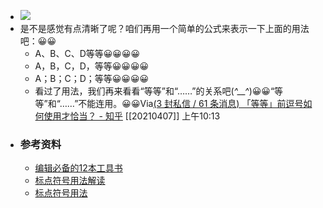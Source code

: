 - ![](https://firebasestorage.googleapis.com/v0/b/firescript-577a2.appspot.com/o/imgs%2Fapp%2Fxinyiheng%2F0mnjTOVoaY.png?alt=media&token=a7928f63-2236-4bc0-80ee-f849e16eb882)
- 是不是感觉有点清晰了呢？咱们再用一个简单的公式来表示一下上面的用法吧：😀😀
    - A、B、C、D等等😀😀😀😀
    - A，B，C，D，等等😀😀😀😀
    - A；B；C；D；等等😀😀😀😀
    - 看过了用法，我们再来看看“等等”和“……”的关系吧(*^__^*)😀😀“等等”和“……”不能连用。😀😀Via[(3 封私信 / 61 条消息) 「等等」前逗号如何使用才恰当？ - 知乎](https://www.zhihu.com/question/19591102) [[20210407]] 上午10:13
- ### 参考资料
    - [编辑必备的12本工具书](https://app.yinxiang.com/shard/s63/nl/13797828/069fb5e2-0106-427d-84e2-c425df31bda9/)
    - [标点符号用法解读](https://app.yinxiang.com/shard/s63/nl/13797828/8139a1eb-7723-407d-b5f8-08626cabb876/)
    - [标点符号用法](https://app.yinxiang.com/shard/s63/nl/13797828/144ea3be-0a22-45fb-8b5e-6498f1ef7781/)
